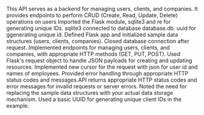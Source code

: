 This API serves as a backend for managing users, clients, and companies. It provides endpoints to perform CRUD (Create, Read, Update, Delete) operations on users
Imported the Flask module, sqlite3 and re for generating unique IDs. sqlite3 connected to database database.db. uuid for ggenerating unique id.
Defined Flask app and initialized sample data structures (users, clients, companies).
Closed database connection after request.
Implemented endpoints for managing users, clients, and companies, with appropriate HTTP methods (GET, PUT, POST).
Used Flask's request object to handle JSON payloads for creating and updating resources.
Implemented new cursor for the request with json for user id and names of employees.
Provided error handling through appropriate HTTP status codes and messages.API returns appropriate HTTP status codes and error messages for invalid requests or server errors.
Noted the need for replacing the sample data structures with your actual data storage mechanism.
Used a basic UUID for generating unique client IDs in the example.

